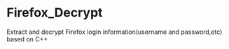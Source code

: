 # Firefox_Decrypt
Extract and decrypt Firefox login information(username and password,etc) based on C++

